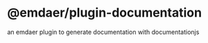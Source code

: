 <h1>@emdaer/plugin-documentation</h1>
<p>an emdaer plugin to generate documentation with documentationjs</p>
